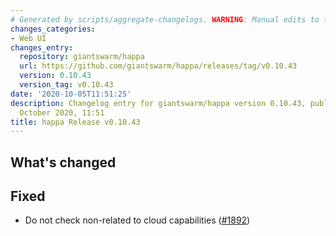 ```yaml
---
# Generated by scripts/aggregate-changelogs. WARNING: Manual edits to this files will be overwritten.
changes_categories:
- Web UI
changes_entry:
  repository: giantswarm/happa
  url: https://github.com/giantswarm/happa/releases/tag/v0.10.43
  version: 0.10.43
  version_tag: v0.10.43
date: '2020-10-05T11:51:25'
description: Changelog entry for giantswarm/happa version 0.10.43, published on 05
  October 2020, 11:51
title: happa Release v0.10.43
---
```


## What's changed

## Fixed

- Do not check non-related to cloud capabilities ([#1892](https://github.com/giantswarm/happa/pull/1892))

